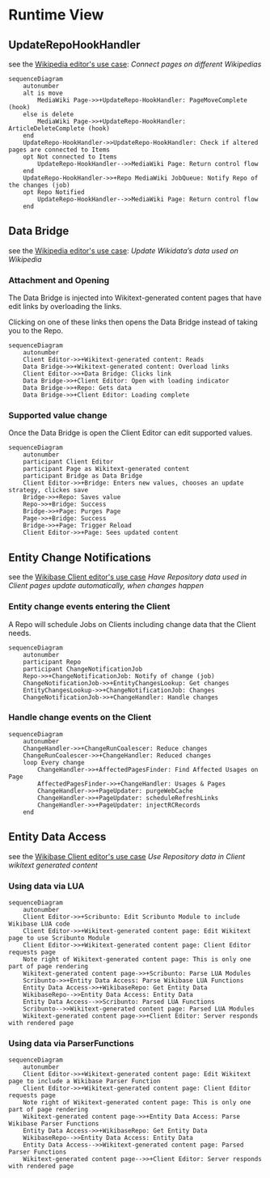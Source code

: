 # Runtime View

## UpdateRepoHookHandler

see the [Wikipedia editor's use case](01-Introduction_and_Goals.md#wikipedia-editor): _Connect pages on different Wikipedias_

```mermaid
sequenceDiagram
    autonumber
    alt is move
        MediaWiki Page->>+UpdateRepo-HookHandler: PageMoveComplete (hook)
    else is delete
        MediaWiki Page->>+UpdateRepo-HookHandler: ArticleDeleteComplete (hook)
    end
    UpdateRepo-HookHandler->>UpdateRepo-HookHandler: Check if altered pages are connected to Items
    opt Not connected to Items
        UpdateRepo-HookHandler-->>MediaWiki Page: Return control flow
    end
    UpdateRepo-HookHandler->>+Repo MediaWiki JobQueue: Notify Repo of the changes (job)
    opt Repo Notified
        UpdateRepo-HookHandler-->>MediaWiki Page: Return control flow
    end
```

## Data Bridge

see the [Wikipedia editor's use case](01-Introduction_and_Goals.md#wikipedia-editor): _Update Wikidata’s data used on Wikipedia_

### Attachment and Opening

The Data Bridge is injected into Wikitext-generated content pages that have edit links by overloading the links.

Clicking on one of these links then opens the Data Bridge instead of taking you to the Repo.

```mermaid
sequenceDiagram
    autonumber
    Client Editor->>+Wikitext-generated content: Reads
    Data Bridge->>+Wikitext-generated content: Overload links
    Client Editor->>+Data Bridge: Clicks link
    Data Bridge->>+Client Editor: Open with loading indicator
    Data Bridge->>+Repo: Gets data
    Data Bridge->>+Client Editor: Loading complete
```

### Supported value change

Once the Data Bridge is open the Client Editor can edit supported values.

```mermaid
sequenceDiagram
    autonumber
    participant Client Editor
    participant Page as Wikitext-generated content
    participant Bridge as Data Bridge
    Client Editor->>+Bridge: Enters new values, chooses an update strategy, clickes save
    Bridge->>+Repo: Saves value
    Repo->>+Bridge: Success
    Bridge->>+Page: Purges Page
    Page->>+Bridge: Success
    Bridge->>+Page: Trigger Reload
    Client Editor->>+Page: Sees updated content
```

## Entity Change Notifications

see the [Wikibase Client editor's use case](01-Introduction_and_Goals.md#wikibase-client-editor) _Have Repository data used in Client pages update automatically, when changes happen_

### Entity change events entering the Client

A Repo will schedule Jobs on Clients including change data that the Client needs.

```mermaid
sequenceDiagram
    autonumber
    participant Repo
    participant ChangeNotificationJob
    Repo->>+ChangeNotificationJob: Notify of change (job)
    ChangeNotificationJob->>+EntityChangesLookup: Get changes
    EntityChangesLookup->>+ChangeNotificationJob: Changes
    ChangeNotificationJob->>+ChangeHandler: Handle changes
```

### Handle change events on the Client

```mermaid
sequenceDiagram
    autonumber
    ChangeHandler->>+ChangeRunCoalescer: Reduce changes
    ChangeRunCoalescer->>+ChangeHandler: Reduced changes
    loop Every change
        ChangeHandler->>+AffectedPagesFinder: Find Affected Usages on Page
        AffectedPagesFinder->>+ChangeHandler: Usages & Pages
        ChangeHandler->>+PageUpdater: purgeWebCache
        ChangeHandler->>+PageUpdater: scheduleRefreshLinks
        ChangeHandler->>+PageUpdater: injectRCRecords
    end
```

## Entity Data Access

see the [Wikibase Client editor's use case](01-Introduction_and_Goals.md#wikibase-client-editor) _Use Repository data in Client wikitext generated content_

### Using data via LUA

```mermaid
sequenceDiagram
    autonumber
    Client Editor->>+Scribunto: Edit Scribunto Module to include Wikibase LUA code
    Client Editor->>+Wikitext-generated content page: Edit Wikitext page to use Scribunto Module
    Client Editor->>+Wikitext-generated content page: Client Editor requests page
    Note right of Wikitext-generated content page: This is only one part of page rendering
    Wikitext-generated content page->>+Scribunto: Parse LUA Modules
    Scribunto->>+Entity Data Access: Parse Wikibase LUA Functions
    Entity Data Access->>+WikibaseRepo: Get Entity Data
    WikibaseRepo-->>Entity Data Access: Entity Data
    Entity Data Access-->>Scribunto: Parsed LUA Functions
    Scribunto-->>Wikitext-generated content page: Parsed LUA Modules
    Wikitext-generated content page->>+Client Editor: Server responds with rendered page
```

### Using data via ParserFunctions

```mermaid
sequenceDiagram
    autonumber
    Client Editor->>+Wikitext-generated content page: Edit Wikitext page to include a Wikibase Parser Function
    Client Editor->>+Wikitext-generated content page: Client Editor requests page
    Note right of Wikitext-generated content page: This is only one part of page rendering
    Wikitext-generated content page->>+Entity Data Access: Parse Wikibase Parser Functions
    Entity Data Access->>+WikibaseRepo: Get Entity Data
    WikibaseRepo-->>Entity Data Access: Entity Data
    Entity Data Access-->>Wikitext-generated content page: Parsed Parser Functions
    Wikitext-generated content page-->>+Client Editor: Server responds with rendered page
```
